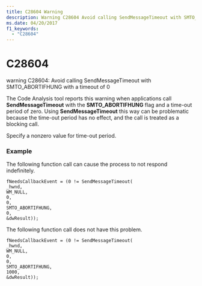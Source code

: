 ```yaml
---
title: C28604 Warning
description: Warning C28604 Avoid calling SendMessageTimeout with SMTO_ABORTIFHUNG with a timeout of 0.
ms.date: 04/20/2017
f1_keywords: 
  - "C28604"
---
```


# C28604


warning C28604: Avoid calling SendMessageTimeout with SMTO\_ABORTIFHUNG with a timeout of 0

The Code Analysis tool reports this warning when applications call **SendMessageTimeout** with the **SMTO\_ABORTIFHUNG** flag and a time-out period of zero. Using **SendMessageTimeout** this way can be problematic because the time-out period has no effect, and the call is treated as a blocking call.

Specify a nonzero value for time-out period.

### <span id="example"></span><span id="EXAMPLE"></span>Example

The following function call can cause the process to not respond indefinitely.

```
fNeedsCallbackEvent = (0 != SendMessageTimeout(
_hwnd, 
WM_NULL, 
0,
0, 
SMTO_ABORTIFHUNG,
0,
&dwResult)); 
```

The following function call does not have this problem.

```
fNeedsCallbackEvent = (0 != SendMessageTimeout(
_hwnd, 
WM_NULL, 
0,
0,
SMTO_ABORTIFHUNG,
1000,  
&dwResult)); 
```

